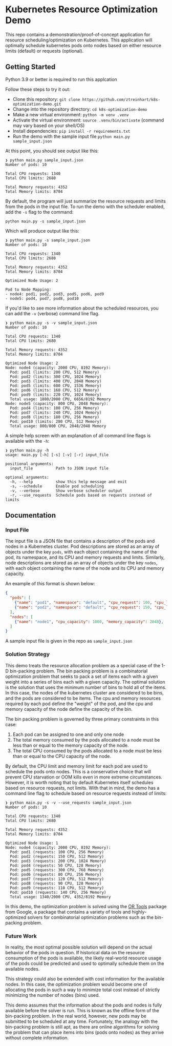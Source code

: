 # Kubernetes Resource Optimization Demo

This repo contains a demonstration/proof-of-concept application for resource scheduling/optimization on Kubernetes.
This application will optimally schedule kubernetes pods onto nodes based on either resource limits (default) or requests (optional).

## Getting Started
Python 3.9 or better is required to run this applcation

Follow these steps to try it out:

- Clone this repository: `git clone https://github.com/ztreinhart/k8s-optimization-demo.git`
- Change into the repository directory: `cd k8s-optimization-demo`
- Make a new virtual environment: `python -m venv .venv`
- Activate the virtual environment: `source .venv/bin/activate` (command may vary based on your shell/OS)
- Install dependencies: `pip install -r requirements.txt`
- Run the demo with the sample input file `python main.py sample_input.json`

At this point, you should see output like this:

```shell
❯ python main.py sample_input.json
Number of pods: 10

Total CPU requests: 1340
Total CPU limits: 2680

Total Memory requests: 4352
Total Memory limits: 8704
```

By default, the program will just summarize the resource requests and limits from the pods in the input file. 
To run the demo with the scheduler enabled, add the `-s` flag to the command:

`python main.py -s sample_input.json`

Which will produce output like this:

```shell
❯ python main.py -s sample_input.json
Number of pods: 10

Total CPU requests: 1340
Total CPU limits: 2680

Total Memory requests: 4352
Total Memory limits: 8704

Optimized Node Usage: 2

Pod to Node Mapping:
- node4: pod1, pod2, pod3, pod5, pod6, pod9
- node5: pod4, pod7, pod8, pod10
```

If you'd like to see more information about the scheduled resources, you can add the `-v` (verbose) command line flag.

```shell
❯ python main.py -s -v sample_input.json
Number of pods: 10

Total CPU requests: 1340
Total CPU limits: 2680

Total Memory requests: 4352
Total Memory limits: 8704

Optimized Node Usage: 2
Node: node4 (capacity: 2000 CPU, 8192 Memory):
  Pod: pod1 (limits: 200 CPU, 512 Memory)
  Pod: pod2 (limits: 300 CPU, 1024 Memory)
  Pod: pod3 (limits: 400 CPU, 2048 Memory)
  Pod: pod5 (limits: 600 CPU, 1536 Memory)
  Pod: pod6 (limits: 160 CPU, 512 Memory)
  Pod: pod9 (limits: 220 CPU, 1024 Memory)
  Total usage: 1880/2000 CPU, 6656/8192 Memory
Node: node5 (capacity: 800 CPU, 2048 Memory):
  Pod: pod4 (limits: 100 CPU, 256 Memory)
  Pod: pod7 (limits: 240 CPU, 1024 Memory)
  Pod: pod8 (limits: 180 CPU, 256 Memory)
  Pod: pod10 (limits: 280 CPU, 512 Memory)
  Total usage: 800/800 CPU, 2048/2048 Memory
```

A simple help screen with an explanation of all command line flags is available with the `-h`:

```shell
❯ python main.py -h
usage: main.py [-h] [-s] [-v] [-r] input_file

positional arguments:
  input_file          Path to JSON input file

optional arguments:
  -h, --help          show this help message and exit
  -s, --schedule      Enable pod scheduling
  -v, --verbose       Show verbose scheduler output
  -r, --use_requests  Schedule pods based on requests instead of limits
```
## Documentation

### Input File
The input file is a JSON file that contains a description of the pods and nodes in a Kubernetes cluster.
Pod descriptions are stored as an array of objects under the key `pods`, with each object containing the name of the pod, its namespace, and its CPU and memory requests and limits.
Similarly, node descriptions are stored as an array of objects under the key `nodes`, with each object containing the name of the node and its CPU and memory capacity.

An example of this format is shown below:

```json
{
  "pods": [
    {"name": "pod1", "namespace": "default", "cpu_request": 100, "cpu_limit": 200, "memory_request": 256, "memory_limit": 512},
    {"name": "pod2", "namespace": "default", "cpu_request": 150, "cpu_limit": 300, "memory_request": 512, "memory_limit": 1024},
  ],
  "nodes": [
    {"name": "node1", "cpu_capacity": 1000, "memory_capacity": 2048},
  ]
}
```
A sample input file is given in the repo as `sample_input.json`

### Solution Strategy
This demo treats the resource allocation problem as a special case of the 1-D bin-packing problem.
The bin packing problem is a combinatorial optimization problem that seeks to pack a set of items each with a given weight into a series of bins each with a given capacity.
The optimal solution is the solution that uses the minimum number of bins to hold all of the items.
In this case, the nodes of the kubernetes cluster are considered to be bins, and the pods are considered to be items.
The cpu and memory resources required by each pod define the "weight" of the pod, and the cpu and memory capacity of the node define the capacity of the bin.

The bin packing problem is governed by three primary constraints in this case:

1. Each pod can be assigned to one and only one node 
2. The total memory consumed by the pods allocated to a node must be less than or equal to the memory capacity of the node.
3. The total CPU consumed by the pods allocated to a node must be less than or equal to the CPU capacity of the node.

By default, the CPU limit and memory limit for each pod are used to schedule the pods onto nodes. 
This is a conservative choice that will prevent CPU starvation or OOM kills even in more extreme circumstances.
However, it is worth noting that by default Kubernetes itself schedules based on resource requests, not limits. 
With that in mind, the demo has a command line flag to schedule based on resource requests instead of limits:

```shell
❯ python main.py -s -v --use_requests sample_input.json
Number of pods: 10

Total CPU requests: 1340
Total CPU limits: 2680

Total Memory requests: 4352
Total Memory limits: 8704

Optimized Node Usage: 1
Node: node4 (capacity: 2000 CPU, 8192 Memory):
  Pod: pod1 (requests: 100 CPU, 256 Memory)
  Pod: pod2 (requests: 150 CPU, 512 Memory)
  Pod: pod3 (requests: 200 CPU, 1024 Memory)
  Pod: pod4 (requests: 50 CPU, 128 Memory)
  Pod: pod5 (requests: 300 CPU, 768 Memory)
  Pod: pod6 (requests: 80 CPU, 256 Memory)
  Pod: pod7 (requests: 120 CPU, 512 Memory)
  Pod: pod8 (requests: 90 CPU, 128 Memory)
  Pod: pod9 (requests: 110 CPU, 512 Memory)
  Pod: pod10 (requests: 140 CPU, 256 Memory)
  Total usage: 1340/2000 CPU, 4352/8192 Memory
```

In this demo, the optimization problem is solved using the [OR Tools](https://developers.google.com/optimization) package from Google, a package that contains a variety of tools and highly-optimized solvers for combinatorial optimization problems such as the bin-packing problem.

### Future Work

In reality, the most optimal possible solution will depend on the actual behavior of the pods in question. 
If historical data on the resource consumption of the pods is available, the likely real-world resource usage of the pods could be predicted and used to optimally schedule them on the available nodes.

This strategy could also be extended with cost information for the available nodes. 
In this case, the optimization problem would become one of allocating the pods in such a way to minimize total cost instead of strictly minimizing the number of nodes (bins) used.

This demo assumes that the information about the pods and nodes is fully available before the solver is run.
This is known as the offline form of the bin-packing problem.
In the real world, however, new pods may be submitted to be scheduled at any time.
Fortunately, the analogy with the bin-packing problem is still apt, as there are online algorithms for solving the problem that can place items into bins (pods onto nodes) as they arrive without complete information.

